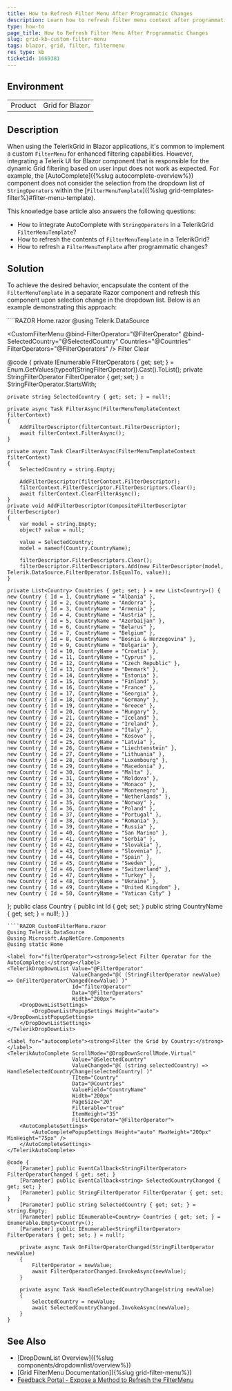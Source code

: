 ```yaml
---
title: How to Refresh Filter Menu After Programmatic Changes
description: Learn how to refresh filter menu context after programmatic changes with a custom component
type: how-to
page_title: How to Refresh Filter Menu After Programmatic Changes
slug: grid-kb-custom-filter-menu
tags: blazor, grid, filter, filtermenu
res_type: kb
ticketid: 1669381
---
```


## Environment
<table>
    <tbody>
	    <tr>
	    	<td>Product</td>
	    	<td>Grid for Blazor</td>
	    </tr>
    </tbody>
</table>

## Description

When using the TelerikGrid in Blazor applications, it's common to implement a custom `FilterMenu` for enhanced filtering capabilities. However, integrating a Telerik UI for Blazor component that is responsible for the dynamic Grid filtering based on user input does not work as expected. For example, the [AutoComplete]({%slug autocomplete-overview%}) component does not consider the selection from the dropdown list of `StringOperators` within the [`FilterMenuTemplate`]({%slug grid-templates-filter%}#filter-menu-template). 

This knowledge base article also answers the following questions:
- How to integrate AutoComplete with `StringOperators` in a TelerikGrid `FilterMenuTemplate`?
- How to refresh the contents of  `FilterMenuTemplate` in a TelerikGrid?
- How to refresh a `FilterMenuTemplate` after programmatic changes?

## Solution

To achieve the desired behavior, encapsulate the content of the `FilterMenuTemplate` in a separate Razor component and refresh this component upon selection change in the dropdown list. Below is an example demonstrating this approach:

<div class="skip-repl"></div>
````RAZOR Home.razor
@using Telerik.DataSource

<TelerikGrid Data="@Countries"
             FilterMode="GridFilterMode.FilterMenu"
             PageSize="25">
    <GridColumns>
        <GridColumn Field="@(nameof(Country.CountryName))">
            <FilterMenuTemplate>
                <CustomFilterMenu @bind-FilterOperator="@FilterOperator"
                                  @bind-SelectedCountry="@SelectedCountry"
                                  Countries="@Countries"
                                  FilterOperators="@FilterOperators" />
            </FilterMenuTemplate>
            <FilterMenuButtonsTemplate Context="filterContext">
                <TelerikButton OnClick="@(async _ => await FilterAsync(filterContext))" Class="k-button-solid-primary">Filter</TelerikButton>
                <TelerikButton OnClick="@(async _ => await ClearFilterAsync(filterContext))">Clear</TelerikButton>
            </FilterMenuButtonsTemplate>
        </GridColumn>
    </GridColumns>
</TelerikGrid>

@code {
    private IEnumerable<StringFilterOperator> FilterOperators { get; set; } = Enum.GetValues(typeof(StringFilterOperator)).Cast<StringFilterOperator>().ToList();
    private StringFilterOperator FilterOperator { get; set; } = StringFilterOperator.StartsWith;

    private string SelectedCountry { get; set; } = null!;

    private async Task FilterAsync(FilterMenuTemplateContext filterContext)
    {
        AddFilterDescriptor(filterContext.FilterDescriptor);
        await filterContext.FilterAsync();
    }

    private async Task ClearFilterAsync(FilterMenuTemplateContext filterContext)
    {
        SelectedCountry = string.Empty;

        AddFilterDescriptor(filterContext.FilterDescriptor);
        filterContext.FilterDescriptor.FilterDescriptors.Clear();
        await filterContext.ClearFilterAsync();
    }
    private void AddFilterDescriptor(CompositeFilterDescriptor filterDescriptor)
    {
        var model = string.Empty;
        object? value = null;

        value = SelectedCountry;
        model = nameof(Country.CountryName);

        filterDescriptor.FilterDescriptors.Clear();
        filterDescriptor.FilterDescriptors.Add(new FilterDescriptor(model, Telerik.DataSource.FilterOperator.IsEqualTo, value));
    }

    private List<Country> Countries { get; set; } = new List<Country>() {
    new Country { Id = 1, CountryName = "Albania" },
    new Country { Id = 2, CountryName = "Andorra" },
    new Country { Id = 3, CountryName = "Armenia" },
    new Country { Id = 4, CountryName = "Austria" },
    new Country { Id = 5, CountryName = "Azerbaijan" },
    new Country { Id = 6, CountryName = "Belarus" },
    new Country { Id = 7, CountryName = "Belgium" },
    new Country { Id = 8, CountryName = "Bosnia & Herzegovina" },
    new Country { Id = 9, CountryName = "Bulgaria" },
    new Country { Id = 10, CountryName = "Croatia" },
    new Country { Id = 11, CountryName = "Cyprus" },
    new Country { Id = 12, CountryName = "Czech Republic" },
    new Country { Id = 13, CountryName = "Denmark" },
    new Country { Id = 14, CountryName = "Estonia" },
    new Country { Id = 15, CountryName = "Finland" },
    new Country { Id = 16, CountryName = "France" },
    new Country { Id = 17, CountryName = "Georgia" },
    new Country { Id = 18, CountryName = "Germany" },
    new Country { Id = 19, CountryName = "Greece" },
    new Country { Id = 20, CountryName = "Hungary" },
    new Country { Id = 21, CountryName = "Iceland" },
    new Country { Id = 22, CountryName = "Ireland" },
    new Country { Id = 23, CountryName = "Italy" },
    new Country { Id = 24, CountryName = "Kosovo" },
    new Country { Id = 25, CountryName = "Latvia" },
    new Country { Id = 26, CountryName = "Liechtenstein" },
    new Country { Id = 27, CountryName = "Lithuania" },
    new Country { Id = 28, CountryName = "Luxembourg" },
    new Country { Id = 29, CountryName = "Macedonia" },
    new Country { Id = 30, CountryName = "Malta" },
    new Country { Id = 31, CountryName = "Moldova" },
    new Country { Id = 32, CountryName = "Monaco" },
    new Country { Id = 33, CountryName = "Montenegro" },
    new Country { Id = 34, CountryName = "Netherlands" },
    new Country { Id = 35, CountryName = "Norway" },
    new Country { Id = 36, CountryName = "Poland" },
    new Country { Id = 37, CountryName = "Portugal" },
    new Country { Id = 38, CountryName = "Romania" },
    new Country { Id = 39, CountryName = "Russia" },
    new Country { Id = 40, CountryName = "San Marino" },
    new Country { Id = 41, CountryName = "Serbia" },
    new Country { Id = 42, CountryName = "Slovakia" },
    new Country { Id = 43, CountryName = "Slovenia" },
    new Country { Id = 44, CountryName = "Spain" },
    new Country { Id = 45, CountryName = "Sweden" },
    new Country { Id = 46, CountryName = "Switzerland" },
    new Country { Id = 47, CountryName = "Turkey" },
    new Country { Id = 48, CountryName = "Ukraine" },
    new Country { Id = 49, CountryName = "United Kingdom" },
    new Country { Id = 50, CountryName = "Vatican City" }
};
    public class Country
    {
        public int Id { get; set; }
        public string CountryName { get; set; } = null!;
    }
}
````
````RAZOR CustomFilterMenu.razor
@using Telerik.DataSource
@using Microsoft.AspNetCore.Components
@using static Home

<label for="filterOperator"><strong>Select Filter Operator for the AutoComplete:</strong></label>
<TelerikDropDownList Value="@FilterOperator"
                     ValueChanged="@( (StringFilterOperator newValue) => OnFilterOperatorChanged(newValue) )"
                     Id="filterOperator"
                     Data="@FilterOperators"
                     Width="200px">
    <DropDownListSettings>
        <DropDownListPopupSettings Height="auto"></DropDownListPopupSettings>
    </DropDownListSettings>
</TelerikDropDownList>

<label for="autocomplete"><strong>Filter the Grid by Country:</strong></label>
<TelerikAutoComplete ScrollMode="@DropDownScrollMode.Virtual"
                     Value="@SelectedCountry"
                     ValueChanged="@( (string selectedCountry) => HandleSelectedCountryChange(selectedCountry) )"
                     TItem="Country"
                     Data="@Countries"
                     ValueField="CountryName"
                     Width="200px"
                     PageSize="20"
                     Filterable="true"
                     ItemHeight="35"
                     FilterOperator="@FilterOperator">
    <AutoCompleteSettings>
        <AutoCompletePopupSettings Height="auto" MaxHeight="200px" MinHeight="75px" />
    </AutoCompleteSettings>
</TelerikAutoComplete>

@code {
    [Parameter] public EventCallback<StringFilterOperator> FilterOperatorChanged { get; set; }
    [Parameter] public EventCallback<string> SelectedCountryChanged { get; set; }
    [Parameter] public StringFilterOperator FilterOperator { get; set; }
    [Parameter] public string SelectedCountry { get; set; } = string.Empty;
    [Parameter] public IEnumerable<Country> Countries { get; set; } = Enumerable.Empty<Country>();
    [Parameter] public IEnumerable<StringFilterOperator> FilterOperators { get; set; } = null!;

    private async Task OnFilterOperatorChanged(StringFilterOperator newValue)
    {
        FilterOperator = newValue;
        await FilterOperatorChanged.InvokeAsync(newValue);
    }

    private async Task HandleSelectedCountryChange(string newValue)
    {
        SelectedCountry = newValue;
        await SelectedCountryChanged.InvokeAsync(newValue);
    }
}
````

## See Also

- [DropDownList Overview]({%slug components/dropdownlist/overview%})
- [Grid FilterMenu Documentation]({%slug grid-filter-menu%})
- [Feedback Portal - Expose a Method to Refresh the FilterMenu](https://feedback.telerik.com/blazor/1584289-expose-a-method-to-refresh-the-filtermenu-from-the-code)
